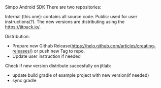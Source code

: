 Simpo Android SDK
There are two repositories:

Internal (this one): contains all source code.
Public: used for user instructions(?).
The new versions are distributing using the https://jitpack.io/. 

Distribution:

- Prepare new Github Release(https://help.github.com/articles/creating-releases/) or push new Tag to repo.
- Update user instruction if needed 

Check if new version distribute succesfully on jitlab:
- update build gradle of example project with new version(if needed) 
- sync gradle
